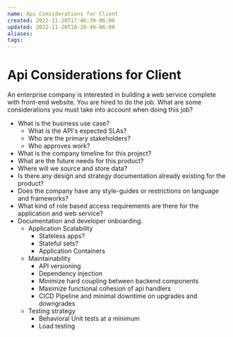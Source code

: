 ```yaml
---
name: Api Considerations for Client
created: 2022-11-20T17:46:39-06:00
updated: 2022-11-20T18:28:49-06:00
aliases: 
tags: 
---
```

# Api Considerations for Client

An enterprise company is interested in building a web service complete with front-end website. You are hired to do the job. What are some considerations you must take into account when doing this job?

- What is the business use case?
	- What is the API's expected SLAs?
	- Who are the primary stakeholders?
	- Who approves work?
- What is the company timeline for this project?
- What are the future needs for this product?
- Where will we source and  store data?
- Is there any design and strategy documentation already existing for the product?
- Does the company have any style-guides or restrictions on language and frameworks?
- What kind of role based access requirements are there for the application and web service?
- Documentation and developer onboarding.
	- Application Scalability
		- Stateless apps?
		- Stateful sets?
		- Application Containers
	- Maintainability
		- API versioning
		- Dependency injection
		- Minimize hard coupling between backend components
		- Maximize functional cohesion of api handlers
		- CICD Pipeline and minimal downtime on upgrades and downgrades
	- Testing strategy
		- Behavioral Unit tests at a minimum
		- Load testing